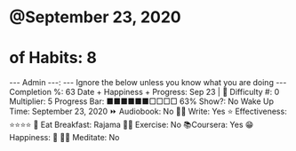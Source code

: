 # @September 23, 2020

# of Habits: 8
--- Admin ---: --- Ignore the below unless you know what you are doing ---
Completion %: 63
Date + Happiness + Progress: Sep 23 | 🚨
Difficulty #: 0
Multiplier: 5
Progress Bar: ■■■■■■□□□□ 63%
Show?: No
Wake Up Time: September 23, 2020
⏩ Audiobook: No
✍🏻 Write: Yes
⭐ Effectiveness: ⭐️⭐️⭐️⭐️
🍳 Eat Breakfast: Rajama
💪🏼 Exercise: No
📚Coursera: Yes
😁 Happiness: 🙂
🧘‍♂️ Meditate: No